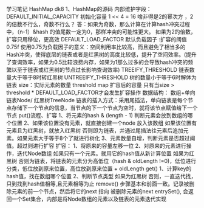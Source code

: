 学习笔记
HashMap
 dk8
 1、HashMap的源码
 内部维护字段：
 DEFAULT_INITIAL_CAPACITY   初始化容量   1 << 4  = 16
 啥非得是2的幂次方 ，2的倍数不行么，奇数不行么？
 答：如果为奇数，那么计算在计算hash冲突过程中，（n-1）&hash 的值尾数一定为0，那样冲突的可能性更大。
        如果为2的倍数，扩容只用移位，更高效
 DEFAULT_LOAD_FACTOR       默认负载因子 :扩容的阈值  0.75f
 使用0.75为负载因子的意义：空间利用率比较高，而且避免了相当多的Hash冲突，使得底层的链表或者是红黑树的高度比较低，提升了空间效率。(提升了查询效率，如果为0.5比较浪费内存，如果为1那么过多的会导致hash冲突的频繁以至于链表或红黑树的节点过长影响查询效率)
 TREEIFY_THRESHOLD             链表数量大于等于8时转红黑树
 UNTREEIFY_THRESHOLD       树的数量小于等于6时解体为链表
 size：实际元素的数量
 threshold     map 扩容后的容量    只有当size > threshold * DEFAULT_LOAD_FACTOR才会发生扩容操作
 数据结构：
 数组+单向链表Node/ 红黑树TreeNode
 链表的插入方式：采用尾插法，单向链表是每个节点存储下一个节点的信息，当节点的下一个节点为空时，就将该节点赋值给下一个节点
 put()流程、扩容 
 1、将元素的hash & (length - 1)  判断元素会放到数组的哪个位置
 2、如果该位置没有元素，就直接创建一个node 放入该数组
       如果该位置有元素且为红黑树，就放入红黑树
       否则即为链表，并通过尾插法往元素后追加元素。如果元素大于等于8个了就进行树化
 3、元素数量自增，判断元素是否超过阈值。超过则进行扩容
 扩容：
 1、将原来的容量左移一位
 2、对原来的元素进行操作，迭代Node数组
 如果只有一个元素。就用它的hash值从新计算位置
 如果为红黑树
 否则为链表，将链表的元素分为高低位（hash &  oldLength !=0)，低位进行分类，低位放到原来位置，高位放到原来位置 + oldLength
 get()
 1、计算key的hash值，找在数组哪个位置
 2、判断节点类型
 如果为红黑树
 否则，一直迭代找，只到找到hash值相等,且元素相等为止
 remove()
 步骤基本和前面一致。记录被删除元素的前一个节点，然后将它的next 指向 被删除元素的next
 entrySet(), 会返回一个Set<Entry>集合，内部是将Node数组的元素以及链表的元素迭代实现
